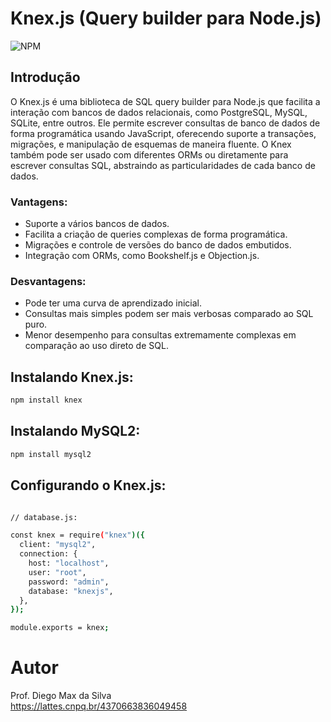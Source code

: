 # Knex.js (Query builder para Node.js)

![NPM](https://img.shields.io/npm/l/react)

## Introdução

O Knex.js é uma biblioteca de SQL query builder para Node.js que facilita a interação com bancos de dados relacionais, como PostgreSQL, MySQL, SQLite, entre outros. Ele permite escrever consultas de banco de dados de forma programática usando JavaScript, oferecendo suporte a transações, migrações, e manipulação de esquemas de maneira fluente. O Knex também pode ser usado com diferentes ORMs ou diretamente para escrever consultas SQL, abstraindo as particularidades de cada banco de dados.

### Vantagens:

- Suporte a vários bancos de dados.
- Facilita a criação de queries complexas de forma programática.
- Migrações e controle de versões do banco de dados embutidos.
- Integração com ORMs, como Bookshelf.js e Objection.js.

### Desvantagens:

- Pode ter uma curva de aprendizado inicial.
- Consultas mais simples podem ser mais verbosas comparado ao SQL puro.
- Menor desempenho para consultas extremamente complexas em comparação ao uso direto de SQL.

## Instalando Knex.js:

```bash
npm install knex
```
## Instalando MySQL2:

```bash
npm install mysql2
```

## Configurando o Knex.js:

```bash

// database.js:

const knex = require("knex")({
  client: "mysql2",
  connection: {
    host: "localhost",
    user: "root",
    password: "admin",
    database: "knexjs",
  },
});

module.exports = knex;

```

# Autor

Prof. Diego Max da Silva<br>
https://lattes.cnpq.br/4370663836049458